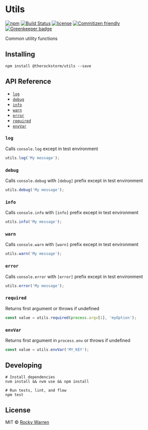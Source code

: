 # Utils

[![npm](https://img.shields.io/npm/v/@therockstorm/utils.svg)](https://www.npmjs.com/package/@therockstorm/utils)
[![Build Status](https://travis-ci.org/therockstorm/utils.svg)](https://travis-ci.org/therockstorm/utils)
[![license](https://img.shields.io/github/license/therockstorm/utils.svg)]()
[![Commitizen friendly](https://img.shields.io/badge/commitizen-friendly-brightgreen.svg)](http://commitizen.github.io/cz-cli/)
[![Greenkeeper badge](https://badges.greenkeeper.io/therockstorm/utils.svg)](https://greenkeeper.io/)

Common utility functions

## Installing

```shell
npm install @therockstorm/utils --save
```

## API Reference

* [`log`](#log)
* [`debug`](#debug)
* [`info`](#info)
* [`warn`](#warn)
* [`error`](#error)
* [`required`](#required)
* [`envVar`](#envVar)

### `log`

Calls `console.log` except in test environment

```js
utils.log('My message');
```

### `debug`

Calls `console.debug` with `[debug]` prefix except in test environment

```js
utils.debug('My message');
```

### `info`

Calls `console.info` with `[info]` prefix except in test environment

```js
utils.info('My message');
```

### `warn`

Calls `console.warn` with `[warn]` prefix except in test environment

```js
utils.warn('My message');
```

### `error`

Calls `console.error` with `[error]` prefix except in test environment

```js
utils.error('My message');
```

### `required`

Returns first argument or throws if undefined

```js
const value = utils.required(process.argv[1], 'myOption');
```

### `envVar`

Returns first argument in `process.env` or throws if undefined

```js
const value = utils.envVar('MY_KEY');
```

## Developing

```shell
# Install dependencies
nvm install && nvm use && npm install

# Run tests, lint, and flow
npm test
```

## License

MIT © [Rocky Warren](https://www.rockywarren.com)
